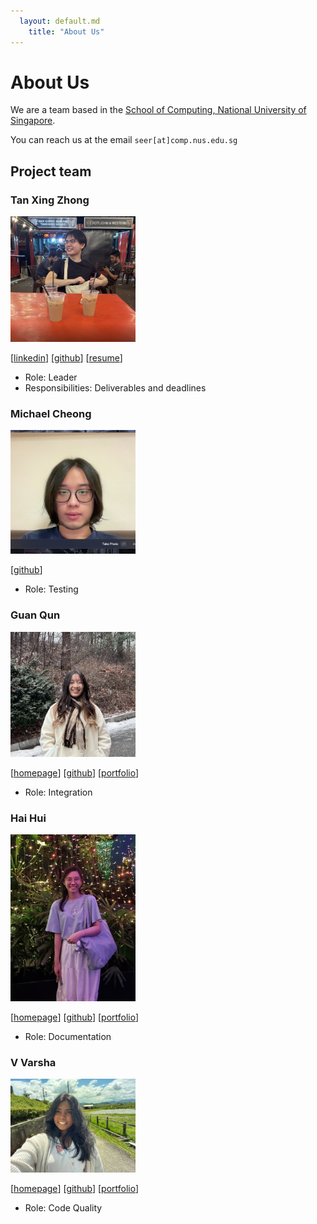 ```yaml
---
  layout: default.md
    title: "About Us"
---
```


# About Us

We are a team based in the [School of Computing, National University of Singapore](http://www.comp.nus.edu.sg).

You can reach us at the email `seer[at]comp.nus.edu.sg`

## Project team

### Tan Xing Zhong

<img src="images/tanxingzhong.png" width="200px">

[[linkedin](https://www.linkedin.com/in/tan-xing-zhong-677492346/edit/forms/skills/new/?profileFormEntryPoint=PROFILE_SECTION)]
[[github](https://github.com/TanXingZhong)]
[[resume](https://drive.google.com/file/d/1WZkiFqrl-ZK3FwXPm555aZXWv69SyzfE/view?usp=sharing)]

* Role: Leader
* Responsibilities: Deliverables and deadlines

### Michael Cheong

<img src="images/michael.png" width="200px">

[[github](https://github.com/Reshiro)]

* Role: Testing

### Guan Qun

<img src="images/monobeartae.png" width="200px">

[[homepage](https://www.linkedin.com/in/tan-guan-qun-0417751b3/)]
[[github](https://github.com/monobeartae)]
[[portfolio](team/johndoe.md)]

* Role: Integration

### Hai Hui

<img src="images/iuhiah.png" width="200px">

[[homepage](https://www.linkedin.com/in/hai-hui-lee-659160261/)]
[[github](https://github.com/iuhiah)]
[[portfolio](team/iuhiah.md)]

* Role: Documentation

### V Varsha

<img src="images/varsha13152.png" width="200px">

[[homepage](https://www.linkedin.com/in/varsha-v-561659214/)]
[[github](https://github.com/varsha13152)]
[[portfolio](team/varsha.md)]

* Role: Code Quality
